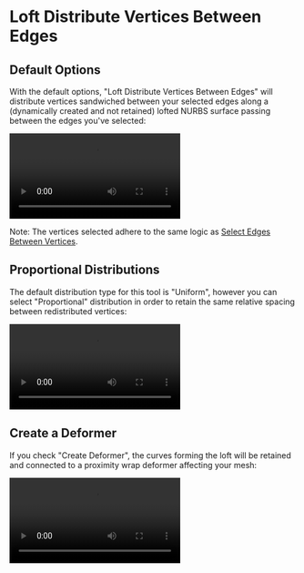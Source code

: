 # Loft Distribute Vertices Between Edges

## Default Options

With the default options, "Loft Distribute Vertices Between Edges" will
distribute vertices sandwiched between your selected edges along a (dynamically
created and not retained) lofted NURBS surface passing between the edges
you've selected:

<p><video src="../../assets/videos/loft-distribute-vertices-between-edges.mp4" controls=true /></p>

Note: The vertices selected adhere to the same logic as
[Select Edges Between Vertices](selection/select-edges-between-vertices.md).

## Proportional Distributions

The default distribution type for this tool is "Uniform", however you can
select "Proportional" distribution in order to retain the same relative spacing
between redistributed vertices:

<p><video src="../../assets/videos/loft-distribute-vertices-between-edges-proportional.mp4" controls=true /></p>

## Create a Deformer

If you check "Create Deformer", the curves forming the loft will be retained
and connected to a proximity wrap deformer affecting your mesh:

<p><video src="../../assets/videos/curve-distribute-between-vertices-create-deformer.mp4" controls=true /></p>